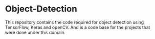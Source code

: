 # Object-Detection

This repository contains the code required for object detection using TensorFlow, Keras and openCV. And is a code base for the projects that were done under this domain.
